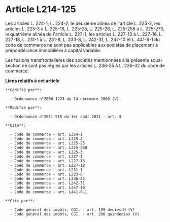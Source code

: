 # Article L214-125

Les articles L. 224-1, L. 224-2, le deuxième alinéa de l'article L. 225-2, les articles L. 225-3 à L. 225-16, L. 225-25, L.
225-26, L. 225-258 à L. 225-270, le quatrième alinéa de l'article L. 227-1, les articles L. 227-13 à L. 227-16, L. 227-18, L.
231-1 à L. 231-8, L. 233-8, L. 242-31, L. 247-10 et L. 441-6-1 du code de commerce ne sont pas applicables aux sociétés de
placement à prépondérance immobilière à capital variable. 

Les fusions transfrontalières des sociétés mentionnées à la présente sous-section ne sont pas régies par les articles L.
236-25 à L. 236-32 du code de commerce.

**Liens relatifs à cet article**

	**Codifié par**:

	  - Ordonnance n°2000-1223 du 14 décembre 2000 (V)

	**Modifié par**:

	  - Ordonnance n°2011-915 du 1er août 2011 - art. 4

	**Cite**:

	  - Code de commerce - art. L224-1
	  - Code de commerce - art. L225-2
	  - Code de commerce - art. L225-25
	  - Code de commerce - art. L225-258
	  - Code de commerce - art. L225-3
	  - Code de commerce - art. L227-1
	  - Code de commerce - art. L227-13
	  - Code de commerce - art. L227-18
	  - Code de commerce - art. L231-1
	  - Code de commerce - art. L233-8
	  - Code de commerce - art. L236-25
	  - Code de commerce - art. L242-31
	  - Code de commerce - art. L247-10
	  - Code de commerce - art. L441-6-1

	**Cité par**:

	  - Code général des impôts, CGI. - art. 199 decies H (V)
	  - Code général des impôts, CGI. - art. 200 quindecies (V)
